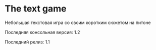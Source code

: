 # The text game

Небольшая текстовая игра со своим коротким сюжетом на питоне

Последняя консольная версия: 1.2

Последний релиз: 1.1
